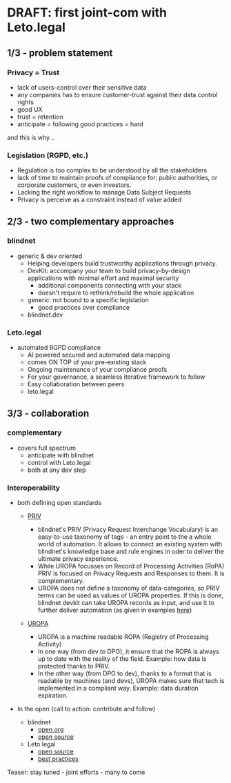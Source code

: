 # DRAFT: first joint-com with Leto.legal

## 1/3 - problem statement

### Privacy = Trust

- lack of users-control over their sensitive data
- any companies has to ensure customer-trust against their data control rights
- good UX
- trust = retention
- anticipate = following good practices = hard

and this is why...

### Legislation (RGPD, etc.)

- Regulation is too complex to be understood by all the stakeholders
- lack of time to maintain proofs of compliance for: public authorities, or corporate customers, or even investors.
- Lacking the right workflow to manage Data Subject Requests
- Privacy is perceive as a constraint instead of value added

## 2/3 - two complementary approaches

### blindnet

- generic & dev oriented
  - Helping developers build trustworthy applications through privacy.
  - DevKit: accompany your team to build privacy-by-design applications with minimal effort and maximal security
    - additional components connecting with your stack
    - doesn't require to rethink/rebuild the whole application
  - generic: not bound to a specific legislation
    - good practices over compliance
  - blindnet.dev

### Leto.legal

- automated RGPD compliance
  - AI powered secured and automated data mapping
  - comes ON TOP of your pre-existing stack
  - Ongoing maintenance of your compliance proofs
  - For your governance, a seamless iterative framework to follow
  - Easy collaboration between peers
  - leto.legal

## 3/3 - collaboration

### complementary

- covers full spectrum
  - anticipate with blindnet
  - control with Leto.legal
  - both at any dev step

### Interoperability

- both defining open standards

  - [PRIV](https://github.com/blindnet-io/product-management/tree/main/refs/schemas/priv)
    - blindnet's PRIV (Privacy Request Interchange Vocabulary) is an easy-to-use taxonomy of tags - an entry point to the a whole world of automation.
    It allows to connect an existing system with blindnet's knowledge base and rule engines in oder to deliver the ultimate privacy experience.
    - While UROPA focusses on Record of Processing Activities (RoPA) PRIV is focused on Privacy Requests and Responses to them. It is complementary.
    - UROPA does not define a taxonomy of data-categories, so PRIV terms can be used as values of UROPA properties. If this is done, blindnet devkit can take UROPA records as input, and use it to further deliver automation (as given in examples [here](https://github.com/blindnet-io/devrel-management/blob/main/docs/use-cases/insurance.md))
    
  - [UROPA](https://github.com/uropa-project/uropa)
    - UROPA is a machine readable ROPA (Registry of Processing Activity)
    - In one way (from dev to DPO), it ensure that the ROPA is always up to date with the reality of the field. Example: how data is protected thanks to PRIV.
    - In the other way (from DPO to dev), thanks to a format that is readable by machines (and devs), UROPA makes sure that tech is implemented in a compliant way. Example: data duration expiration.

- In the open (call to action: contribute and follow)
  - blindnet
    - [open org](https://github.com/blindnet-io/openness-framework)
    - [open source](https://github.com/blindnet-io/)
  - Leto.legal
    - [open source](https://github.com/uropa-project/uropa)
    - [best practices](https://www.leto.legal/guides-rgpd)

Teaser: stay tuned - joint efforts - many to come
